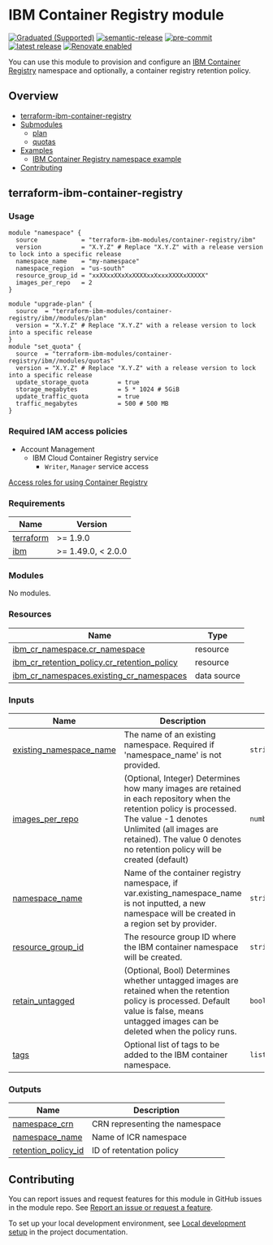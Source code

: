 # IBM Container Registry module

[![Graduated (Supported)](https://img.shields.io/badge/Status-Graduated%20(Supported)-brightgreen)](https://terraform-ibm-modules.github.io/documentation/#/badge-status)
[![semantic-release](https://img.shields.io/badge/%20%20%F0%9F%93%A6%F0%9F%9A%80-semantic--release-e10079.svg)](https://github.com/semantic-release/semantic-release)
[![pre-commit](https://img.shields.io/badge/pre--commit-enabled-brightgreen?logo=pre-commit&logoColor=white)](https://github.com/pre-commit/pre-commit)
[![latest release](https://img.shields.io/github/v/release/terraform-ibm-modules/terraform-ibm-container-registry?logo=GitHub&sort=semver)](https://github.com/terraform-ibm-modules/terraform-ibm-container-registry/releases/latest)
[![Renovate enabled](https://img.shields.io/badge/renovate-enabled-brightgreen.svg)](https://renovatebot.com/)

You can use this module to provision and configure an [IBM Container Registry](https://cloud.ibm.com/docs/Registry?topic=Registry-getting-started) namespace and optionally, a container registry retention policy.


<!-- Below content is automatically populated via pre-commit hook -->
<!-- BEGIN OVERVIEW HOOK -->
## Overview
* [terraform-ibm-container-registry](#terraform-ibm-container-registry)
* [Submodules](./modules)
    * [plan](./modules/plan)
    * [quotas](./modules/quotas)
* [Examples](./examples)
    * [IBM Container Registry namespace example](./examples/complete)
* [Contributing](#contributing)
<!-- END OVERVIEW HOOK -->

## terraform-ibm-container-registry

### Usage

```hcl
module "namespace" {
  source            = "terraform-ibm-modules/container-registry/ibm"
  version           = "X.Y.Z" # Replace "X.Y.Z" with a release version to lock into a specific release
  namespace_name    = "my-namespace"
  namespace_region  = "us-south"
  resource_group_id = "xxXXxxXXxXxXXXXxxXxxxXXXXxXXXXX"
  images_per_repo   = 2
}

module "upgrade-plan" {
  source  = "terraform-ibm-modules/container-registry/ibm//modules/plan"
  version = "X.Y.Z" # Replace "X.Y.Z" with a release version to lock into a specific release
}
module "set_quota" {
  source  = "terraform-ibm-modules/container-registry/ibm//modules/quotas"
  version = "X.Y.Z" # Replace "X.Y.Z" with a release version to lock into a specific release
  update_storage_quota        = true
  storage_megabytes           = 5 * 1024 # 5GiB
  update_traffic_quota        = true
  traffic_megabytes           = 500 # 500 MB
}
```

### Required IAM access policies

- Account Management
    - IBM Cloud Container Registry service
        - `Writer`, `Manager` service access

[Access roles for using Container Registry](https://cloud.ibm.com/docs/Registry?topic=Registry-iam&interface=ui#access_roles_using)

<!-- Below content is automatically populated via pre-commit hook -->
<!-- BEGINNING OF PRE-COMMIT-TERRAFORM DOCS HOOK -->
### Requirements

| Name | Version |
|------|---------|
| <a name="requirement_terraform"></a> [terraform](#requirement\_terraform) | >= 1.9.0 |
| <a name="requirement_ibm"></a> [ibm](#requirement\_ibm) | >= 1.49.0, < 2.0.0 |

### Modules

No modules.

### Resources

| Name | Type |
|------|------|
| [ibm_cr_namespace.cr_namespace](https://registry.terraform.io/providers/IBM-Cloud/ibm/latest/docs/resources/cr_namespace) | resource |
| [ibm_cr_retention_policy.cr_retention_policy](https://registry.terraform.io/providers/IBM-Cloud/ibm/latest/docs/resources/cr_retention_policy) | resource |
| [ibm_cr_namespaces.existing_cr_namespaces](https://registry.terraform.io/providers/IBM-Cloud/ibm/latest/docs/data-sources/cr_namespaces) | data source |

### Inputs

| Name | Description | Type | Default | Required |
|------|-------------|------|---------|:--------:|
| <a name="input_existing_namespace_name"></a> [existing\_namespace\_name](#input\_existing\_namespace\_name) | The name of an existing namespace. Required if 'namespace\_name' is not provided. | `string` | `null` | no |
| <a name="input_images_per_repo"></a> [images\_per\_repo](#input\_images\_per\_repo) | (Optional, Integer) Determines how many images are retained in each repository when the retention policy is processed. The value -1 denotes Unlimited (all images are retained). The value 0 denotes no retention policy will be created (default) | `number` | `0` | no |
| <a name="input_namespace_name"></a> [namespace\_name](#input\_namespace\_name) | Name of the container registry namespace, if var.existing\_namespace\_name is not inputted, a new namespace will be created in a region set by provider. | `string` | n/a | yes |
| <a name="input_resource_group_id"></a> [resource\_group\_id](#input\_resource\_group\_id) | The resource group ID where the IBM container namespace will be created. | `string` | n/a | yes |
| <a name="input_retain_untagged"></a> [retain\_untagged](#input\_retain\_untagged) | (Optional, Bool) Determines whether untagged images are retained when the retention policy is processed. Default value is false, means untagged images can be deleted when the policy runs. | `bool` | `false` | no |
| <a name="input_tags"></a> [tags](#input\_tags) | Optional list of tags to be added to the IBM container namespace. | `list(string)` | `[]` | no |

### Outputs

| Name | Description |
|------|-------------|
| <a name="output_namespace_crn"></a> [namespace\_crn](#output\_namespace\_crn) | CRN representing the namespace |
| <a name="output_namespace_name"></a> [namespace\_name](#output\_namespace\_name) | Name of ICR namespace |
| <a name="output_retention_policy_id"></a> [retention\_policy\_id](#output\_retention\_policy\_id) | ID of retentation policy |
<!-- END OF PRE-COMMIT-TERRAFORM DOCS HOOK -->

<!-- Leave this section as is so that your module has a link to local development environment set up steps for contributors to follow -->
## Contributing

You can report issues and request features for this module in GitHub issues in the module repo. See [Report an issue or request a feature](https://github.com/terraform-ibm-modules/.github/blob/main/.github/SUPPORT.md).

To set up your local development environment, see [Local development setup](https://terraform-ibm-modules.github.io/documentation/#/local-dev-setup) in the project documentation.
